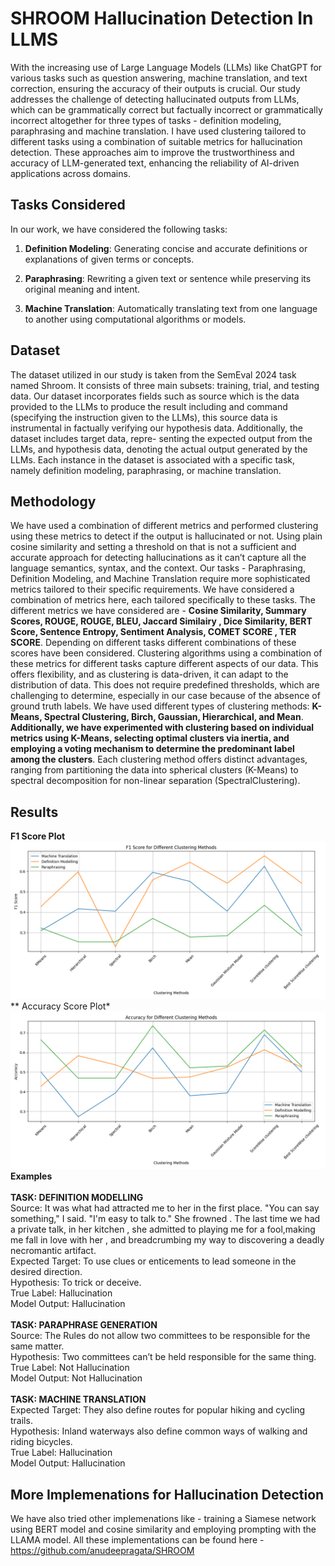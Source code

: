 # SHROOM Hallucination Detection In LLMS
With the increasing use of Large Language Models (LLMs) like ChatGPT for various tasks such as question answering, machine translation, and text correction, ensuring the accuracy of their outputs is crucial. Our study addresses
the challenge of detecting hallucinated outputs from LLMs, which can be grammatically correct but factually incorrect or grammatically incorrect altogether for three types of tasks - definition modeling, paraphrasing and machine translation. I have used clustering tailored to different tasks using a combination of suitable metrics for hallucination detection. These approaches aim to improve the trustworthiness and accuracy of LLM-generated text, enhancing the reliability of AI-driven applications across domains.

## Tasks Considered

In our work, we have considered the following tasks:

1. **Definition Modeling**: Generating concise and accurate definitions or explanations of given terms or concepts.

2. **Paraphrasing**: Rewriting a given text or sentence while preserving its original meaning and intent.

3. **Machine Translation**: Automatically translating text from one language to another using computational algorithms or models.

## Dataset
The dataset utilized in our study is taken from the SemEval 2024 task named Shroom. It consists of three main subsets: training, trial, and testing data. Our dataset incorporates fields such as source which is the data provided
to the LLMs to produce the result including and command (specifying the instruction given to the LLMs), this source data is instrumental in factually verifying our hypothesis data. Additionally, the dataset includes target data, repre-
senting the expected output from the LLMs, and hypothesis data, denoting the actual output generated by the LLMs. Each instance in the dataset is associated with a specific task, namely definition modeling, paraphrasing, or machine
translation.

## Methodology
We have used a combination of different metrics and performed clustering using these metrics to detect if the output is hallucinated or not. Using plain cosine similarity and setting a threshold on that is not a sufficient and accurate
approach for detecting hallucinations as it can’t capture all the language semantics, syntax, and the context. Our tasks - Paraphrasing, Definition Modeling, and Machine Translation require more sophisticated metrics tailored to their specific requirements. We have considered a combination of metrics here, each tailored specifically to these tasks. The different metrics we have considered are - **Cosine Similarity, Summary Scores, ROUGE, ROUGE, BLEU, Jaccard Similairy , Dice Similarity, BERT Score, Sentence Entropy, Sentiment Analysis, COMET SCORE , TER SCORE**. Depending on different tasks different combinations of these scores have been considered. Clustering algorithms using a combination of
these metrics for different tasks capture different aspects of our data. This offers flexibility, and as clustering is data-driven, it can adapt to the distribution of data. This does not require predefined thresholds, which are
challenging to determine, especially in our case because of the absence of ground truth labels. We have used different types of clustering methods: **K-Means, Spectral Clustering, Birch, Gaussian, Hierarchical, and Mean**. **Additionally, we have experimented with clustering based on individual metrics using K-Means, selecting optimal clusters via inertia, and employing a voting mechanism to determine the predominant label among the clusters**. Each
clustering method offers distinct advantages, ranging from partitioning the data into spherical clusters (K-Means) to spectral decomposition for non-linear separation (SpectralClustering).

## Results
**F1 Score Plot**
![F1 score Plot](https://github.com/SaumyaGupta-99/SHROOM-Hallucination-Detection/blob/main/f1_score_plot.png)
** Accuracy Score Plot*
![Accuracy score Plot](https://github.com/SaumyaGupta-99/SHROOM-Hallucination-Detection/blob/main/accuracy_plot.png)
 **Examples**
<br>  <br>
**TASK: DEFINITION MODELLING**
<br>
Source: It was what had attracted me to her in the first place. "You can say something," I said. "I'm easy to talk to." She frowned . The last time we had a private talk, in her kitchen , she admitted to playing me for a fool,making me fall in love with her , and breadcrumbing my way to discovering a deadly necromantic artifact.
<br>
Expected Target: To use clues or enticements to lead someone in the desired direction.
 <br>
Hypothesis: To trick or deceive.
 <br>
True Label: Hallucination
 <br>
Model Output: Hallucination
 <br>
 <br>
**TASK: PARAPHRASE GENERATION**
 <br>
Source: The Rules do not allow two committees to be responsible for the same matter.
 <br>
Hypothesis: Two committees can’t be held responsible for the same thing.
 <br>
True Label: Not Hallucination
 <br>
Model Output: Not Hallucination
 <br>
<br>
**TASK: MACHINE TRANSLATION**
 <br>
Expected Target: They also define routes for popular hiking and cycling trails.
 <br>
Hypothesis: Inland waterways also define common ways of walking and riding bicycles.
 <br>
True Label: Hallucination
 <br>
Model Output: Hallucination
 <br>

## More Implemenations for Hallucination Detection
We have also tried other implemenations like - training a Siamese network using BERT model and
cosine similarity and employing prompting with the LLAMA model. All these implementations can be found here - https://github.com/anudeepragata/SHROOM

